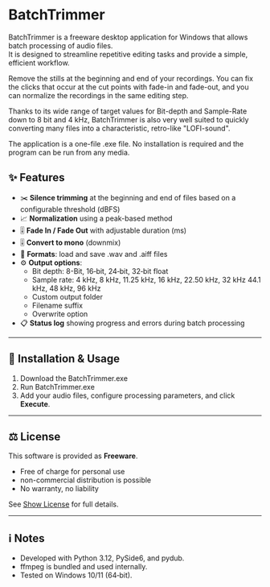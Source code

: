 # BatchTrimmer

BatchTrimmer is a freeware desktop application for Windows that allows batch processing of audio files.  
It is designed to streamline repetitive editing tasks and provide a simple, efficient workflow.

Remove the stills at the beginning and end of your recordings. You can fix the clicks that occur at the cut points with fade-in and fade-out, and you can normalize the recordings in the same editing step.

Thanks to its wide range of target values for Bit-depth and Sample-Rate ​​down to 8 bit and 4 kHz, BatchTrimmer is also very well suited to quickly converting many files into a characteristic, retro-like "LOFI-sound".

The application is a one-file .exe file. No installation is required and the program can be run from any media.

## ✨ Features

- ✂️ **Silence trimming** at the beginning and end of files based on a configurable threshold (dBFS)
- 📈 **Normalization** using a peak-based method
- 🎚️ **Fade In / Fade Out** with adjustable duration (ms)
- 🎚️ **Convert to mono** (downmix)
- 💾 **Formats**: load and save .wav and .aiff files
- ⚙️ **Output options**:
  - Bit depth: 8-Bit, 16‑bit, 24‑bit, 32‑bit float
  - Sample rate: 4 kHz, 8 kHz, 11.25 kHz, 16 kHz, 22.50 kHz, 32 kHz 44.1 kHz, 48 kHz, 96 kHz
  - Custom output folder
  - Filename suffix
  - Overwrite option
- 📋 **Status log** showing progress and errors during batch processing

---

## 🚀 Installation & Usage

1. Download the BatchTrimmer.exe
2. Run BatchTrimmer.exe
3. Add your audio files, configure processing parameters, and click **Execute**.

---

## ⚖️ License

This software is provided as **Freeware**.  
- Free of charge for personal use  
- non-commercial distribution is possible
- No warranty, no liability  

See [Show License](license.txt) for full details.

---

## ℹ️ Notes

- Developed with Python 3.12, PySide6, and pydub.  
- ffmpeg is bundled and used internally.  
- Tested on Windows 10/11 (64‑bit).
